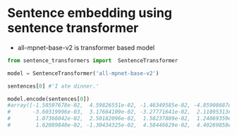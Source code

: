 # Sentence embedding using sentence transformer

* all-mpnet-base-v2 is transformer based model

```python
from sentence_transformers import  SentenceTransformer

model = SentenceTransformer('all-mpnet-base-v2')

sentences[0] #'I ate dinner.'

model.encode(sentences[0])
#array([-1.58597678e-02,  4.59826551e-02, -1.46349585e-02, -4.85908687e-02,
#       -3.60319996e-03,  3.17664109e-02, -3.27771641e-02,  2.11895313e-02,
#        1.07366042e-02,  2.50182096e-02,  1.58237889e-02,  1.24069359e-02,
#        1.62089840e-02, -1.30434325e-02,  4.58446629e-02,  4.40269858e-02,....]
```
